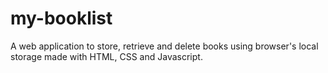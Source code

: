 # my-booklist
A web application to store, retrieve and delete books using browser's local storage made with HTML, CSS and Javascript.
